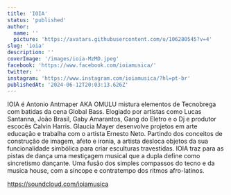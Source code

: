 ```yaml
---
title: 'IOIA'
status: 'published'
author:
  name: ''
  picture: 'https://avatars.githubusercontent.com/u/106280545?v=4'
slug: 'ioia'
description: ''
coverImage: '/images/ioia-MzMD.jpeg'
facebook: 'https://www.facebook.com/ioiamusica/'
twitter: ''
instagram: 'https://www.instagram.com/ioiamusica/?hl=pt-br'
publishedAt: '2024-06-12T20:03:13.626Z'
---
```


IOIA é Antonio Antmaper AKA OMULU mistura elementos de Tecnobrega com batidas da cena Global Bass. Elogiado por artistas como Lucas Santanna, João Brasil, Gaby Amarantos, Gang do Eletro e o Dj e produtor escocês Calvin Harris. Glaucia Mayer desenvolve projetos em arte educação e trabalha com o artista Ernesto Neto. Partindo dos conceitos de construção de imagem, afeto e ironia, a artista desloca objetos da sua funcionalidade simbólica para criar esculturas travestidas. IOIA traz para as pistas de dança uma mestiçagem musical que a dupla define como sincretismo dançante. Uma fusão dos simples compassos do tecno e da musica house, com a síncope e contratempo dos ritmos afro-latinos.

<https://soundcloud.com/ioiamusica>